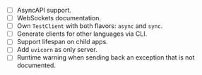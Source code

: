 - [ ] AsyncAPI support.
- [ ] WebSockets documentation.
- [ ] Own `TestClient` with both flavors: `async` and `sync`.
- [ ] Generate clients for other languages via CLI.
- [ ] Support lifespan on child apps.
- [ ] Add `uvicorn` as only server.
- [ ] Runtime warning when sending back an exception that is not documented.
